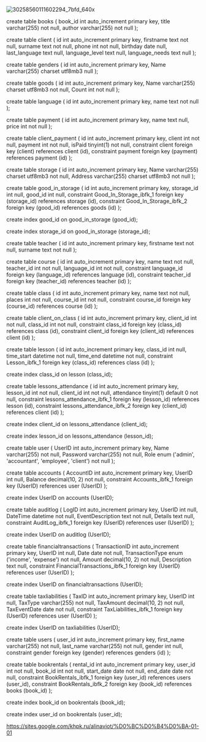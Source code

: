 ![30258560111602294_7bfd_640x](https://github.com/gigachad1488/shkolakokokoli/assets/112997166/258bf74a-9c2f-4f42-bb70-6fddb5006099)

create table books
(
    book_id int auto_increment
        primary key,
    title   varchar(255) not null,
    author  varchar(255) not null
);

create table client
(
    id             int auto_increment
        primary key,
    firstname      text not null,
    surname        text not null,
    phone          int  not null,
    birthday       date null,
    last_language  text null,
    language_level text null,
    language_needs text null
);

create table genders
(
    id   int auto_increment
        primary key,
    Name varchar(255) charset utf8mb3 null
);

create table goods
(
    id    int auto_increment
        primary key,
    Name  varchar(255) charset utf8mb3 not null,
    Count int                          not null
);

create table language
(
    id   int auto_increment
        primary key,
    name text not null
);

create table payment
(
    id    int auto_increment
        primary key,
    name  text null,
    price int  not null
);

create table client_payment
(
    id      int auto_increment
        primary key,
    client  int        not null,
    payment int        not null,
    isPaid  tinyint(1) not null,
    constraint client
        foreign key (client) references client (id),
    constraint payment
        foreign key (payment) references payment (id)
);

create table storage
(
    id      int auto_increment
        primary key,
    Name    varchar(255) charset utf8mb3 not null,
    Address varchar(255) charset utf8mb3 not null
);

create table good_in_storage
(
    id         int auto_increment
        primary key,
    storage_id int null,
    good_id    int null,
    constraint Good_In_Storage_ibfk_1
        foreign key (storage_id) references storage (id),
    constraint Good_In_Storage_ibfk_2
        foreign key (good_id) references goods (id)
);

create index good_id
    on good_in_storage (good_id);

create index storage_id
    on good_in_storage (storage_id);

create table teacher
(
    id        int auto_increment
        primary key,
    firstname text not null,
    surname   text not null
);

create table course
(
    id          int auto_increment
        primary key,
    name        text not null,
    teacher_id  int  not null,
    language_id int  not null,
    constraint language_id
        foreign key (language_id) references language (id),
    constraint teacher_id
        foreign key (teacher_id) references teacher (id)
);

create table class
(
    id        int auto_increment
        primary key,
    name      text not null,
    places    int  not null,
    course_id int  not null,
    constraint course_id
        foreign key (course_id) references course (id)
);

create table client_on_class
(
    id        int auto_increment
        primary key,
    client_id int not null,
    class_id  int not null,
    constraint class_id
        foreign key (class_id) references class (id),
    constraint client_id
        foreign key (client_id) references client (id)
);

create table lesson
(
    id         int auto_increment
        primary key,
    class_id   int      null,
    time_start datetime not null,
    time_end   datetime not null,
    constraint Lesson_ibfk_1
        foreign key (class_id) references class (id)
);

create index class_id
    on lesson (class_id);

create table lessons_attendance
(
    id         int auto_increment
        primary key,
    lesson_id  int                  not null,
    client_id  int                  not null,
    attendance tinyint(1) default 0 not null,
    constraint lessons_attendance_ibfk_1
        foreign key (lesson_id) references lesson (id),
    constraint lessons_attendance_ibfk_2
        foreign key (client_id) references client (id)
);

create index client_id
    on lessons_attendance (client_id);

create index lesson_id
    on lessons_attendance (lesson_id);

create table user
(
    UserID   int auto_increment
        primary key,
    Name     varchar(255)                                       not null,
    Password varchar(255)                                       not null,
    Role     enum ('admin', 'accountant', 'employee', 'client') not null
);

create table accounts
(
    AccountID int auto_increment
        primary key,
    UserID    int            null,
    Balance   decimal(10, 2) not null,
    constraint Accounts_ibfk_1
        foreign key (UserID) references user (UserID)
);

create index UserID
    on accounts (UserID);

create table auditlog
(
    LogID            int auto_increment
        primary key,
    UserID           int      null,
    DateTime         datetime not null,
    EventDescription text     not null,
    Details          text     null,
    constraint AuditLog_ibfk_1
        foreign key (UserID) references user (UserID)
);

create index UserID
    on auditlog (UserID);

create table financialtransactions
(
    TransactionID   int auto_increment
        primary key,
    UserID          int                        null,
    Date            date                       not null,
    TransactionType enum ('income', 'expense') not null,
    Amount          decimal(10, 2)             not null,
    Description     text                       null,
    constraint FinancialTransactions_ibfk_1
        foreign key (UserID) references user (UserID)
);

create index UserID
    on financialtransactions (UserID);

create table taxliabilities
(
    TaxID        int auto_increment
        primary key,
    UserID       int            null,
    TaxType      varchar(255)   not null,
    TaxAmount    decimal(10, 2) not null,
    TaxEventDate date           not null,
    constraint TaxLiabilities_ibfk_1
        foreign key (UserID) references user (UserID)
);

create index UserID
    on taxliabilities (UserID);

create table users
(
    user_id    int auto_increment
        primary key,
    first_name varchar(255) not null,
    last_name  varchar(255) not null,
    gender     int          null,
    constraint gender
        foreign key (gender) references genders (id)
);

create table bookrentals
(
    rental_id  int auto_increment
        primary key,
    user_id    int  not null,
    book_id    int  not null,
    start_date date not null,
    end_date   date not null,
    constraint BookRentals_ibfk_1
        foreign key (user_id) references users (user_id),
    constraint BookRentals_ibfk_2
        foreign key (book_id) references books (book_id)
);

create index book_id
    on bookrentals (book_id);

create index user_id
    on bookrentals (user_id);

https://sites.google.com/khpk.ru/alinaviot/%D0%BC%D0%B4%D0%BA-01-01

